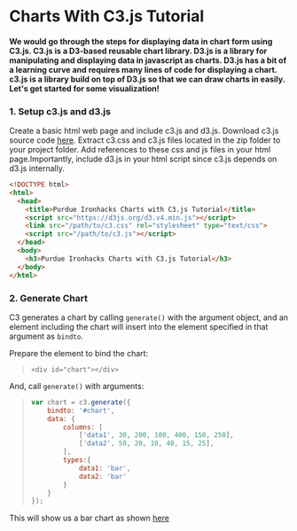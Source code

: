 # Charts With C3.js Tutorial  
  

#### We would go through the steps for displaying data in chart form using C3.js. C3.js is a D3-based reusable chart library. D3.js is a library for manipulating and displaying data in javascript as charts. D3.js has a bit of a learning curve and requires many lines of code for displaying a chart. c3.js is a library build on top of D3.js so that we can draw charts in easily. Let's get started for some visualization!

### 1. Setup c3.js and d3.js  
  

  Create a basic html web page and include c3.js and d3.js. Download c3.js source code [here](https://github.com/c3js/c3/archive/0.4.11.zip). Extract c3.css and c3.js files located in the zip folder to your project folder. Add references to these css and js files in your html page.Importantly, include d3.js in your html script since c3.js depends on d3.js internally. 

```html
<!DOCTYPE html>
<html>
  <head>
  	<title>Purdue Ironhacks Charts with C3.js Tutorial</title>
  	<script src="https://d3js.org/d3.v4.min.js"></script>
  	<link src="/path/to/c3.css" rel="stylesheet" type="text/css">
  	<script src="/path/to/c3.js"></script>
  </head>
  <body>
    <h3>Purdue Ironhacks Charts with C3.js Tutorial</h3>    
  </body>
</html>
```

### 2. Generate Chart  
  

  C3 generates a chart by calling `generate()` with the argument object, and an element including the chart will insert into the element specified in that argument as `bindto`.

  Prepare the element to bind the chart:

  >```<div id="chart"></div>```

  And, call `generate()` with arguments:

  >```javascript
  >var chart = c3.generate({
  >		bindto: '#chart',
  > 	data: {
  >			columns: [
  >				['data1', 30, 200, 100, 400, 150, 250],
  >				['data2', 50, 20, 10, 40, 15, 25],
  >			],
  >			types:{
  >				data1: 'bar',
  >				data2: 'bar'	
  >			}
  >		}
  >});
  >```

  This will show us a bar chart as shown [here](https://rawgit.com/priyankjain/2016-Purdue-Ironhack-Tutorials/master/Charts-with-c3js-demo-1.html)